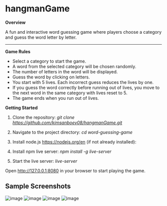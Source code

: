 # hangmanGame
**Overview**

A fun and interactive word guessing game where players choose a category and guess the word letter by letter. 

---
**Game Rules**
- Select a category to start the game.
- A word from the selected category will be chosen randomly.
- The number of letters in the word will be displayed.
- Guess the word by clicking on letters.
- You start with 5 lives. Each incorrect guess reduces the lives by one.
- If you guess the word correctly before running out of lives, you move to the next word in the same category with lives reset to 5.
- The game ends when you run out of lives.

**Getting Started**
1. Clone the repository:
*git clone https://github.com/kimsanboev08/hangmanGame.git*

2. Navigate to the project directory:
*cd word-guessing-game*

3. Install node.js https://nodejs.org/en (if not already installed):

4. Install npm live server:
*npm install -g live-server*

5. Start the live server:
*live-server*

Open http://127.0.0.1:8080 in your browser to start playing the game.

## Sample Screenshots
![image](https://github.com/kimsanboev08/hangmanGame/assets/51867935/8ccc3a0f-435d-4405-9095-6c2dd75a73ec)
![image](https://github.com/kimsanboev08/hangmanGame/assets/51867935/a8769677-ed4d-45c2-a6d1-dac127b3699e)
![image](https://github.com/kimsanboev08/hangmanGame/assets/51867935/ae98ed98-603d-422c-b7af-24ce46ac6c05)
![image](https://github.com/kimsanboev08/hangmanGame/assets/51867935/11f4dabe-85ea-4c90-a5ba-b7fef01dfef0)

